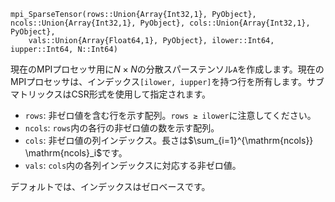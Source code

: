 ```
mpi_SparseTensor(rows::Union{Array{Int32,1}, PyObject}, ncols::Union{Array{Int32,1}, PyObject}, cols::Union{Array{Int32,1}, PyObject},
    vals::Union{Array{Float64,1}, PyObject}, ilower::Int64, iupper::Int64, N::Int64)
```

現在のMPIプロセッサ用に$N\times N$の分散スパーステンソル`A`を作成します。現在のMPIプロセッサは、インデックス`[ilower, iupper]`を持つ行を所有します。サブマトリックスはCSR形式を使用して指定されます。

  * `rows`: 非ゼロ値を含む行を示す配列。`rows ≥ ilower`に注意してください。
  * `ncols`: `rows`内の各行の非ゼロ値の数を示す配列。
  * `cols`: 非ゼロ値の列インデックス。長さは$\sum_{i=1}^{\mathrm{ncols}} \mathrm{ncols}_i$です。
  * `vals`: `cols`内の各列インデックスに対応する非ゼロ値。

デフォルトでは、インデックスはゼロベースです。
